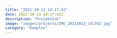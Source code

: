 ```yaml
---
title: "2021-10-13 14:17:42"
date: 2021-10-13 14:17:42Z
description: "Projektünk"
image: "images/projects/IMG_20211013_141742.jpg"
category: "Komplex"
---
```

